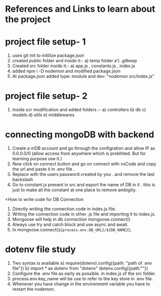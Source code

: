 # References and Links to learn about the project 

# project file setup- 1
 1) uses git init to initilize package.json
 2) created public folder and inside it:-
    a) temp folder
        a') .gitkeep
 3) Created src folder inside it:-
    a) app.js , constants.js , index.js
 4) added npm i -D nodemon and modified package.json    
 5) At package.json added type: module and dev: "nodemon src/index.js"


# project file setup- 2
 1) Inside scr modification and added folders :-
    a) controllers 
    b) db
    c) models
    d) utils
    e) middlewares


# connecting mongoDB with backend
 1) Create a mDB account and go through the configration and allow IP as 0.0.0.0/0 (allow access from anywhere which is probhited. But for learning purpose use it.)
2) Now click on connect button and go on connect with vsCode and copy the url and paste it in .env file . 
3) Replace <password> with the users password created by you . and remove the last backslash
4) Go to constant.js present in src and export the name of DB in it . this is just to make all the constant at one place to remove ambigity.


<How to write code for DB Connection

 1) Directly writing the connection code in index.js file.
 2) Writing the connection code in other .js file and importing it to index.js.
 3) Mongoose will help in db connection mongoose.connect()
 4) Always use try and catch block and use async and await.
 5) In mongoose.connect(`${process.env.DB_URL}/${DB_NAME}`);

# dotenv file study
1) Two syntax is available
   a) require(dotenv).config({path: "path of .env file"})
   b) import * as dotenv from "dotenv"
      dotenv.config({path:""})
2) Configure the .env file as early as possible. in index.js of the src folder.
3) process.env.key_name will be use to refer to the key store in .env file.
4) Whenever you have change in the environment variable you have to restart the nodemon.


